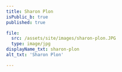 ```yaml
---
title: Sharon Plon
isPublic_b: true
published: true

file:
  src: /assets/site/images/sharon-plon.JPG
  type: image/jpg
displayName_txt: sharon-plon
alt_txt: 'Sharon Plon'

---
```

